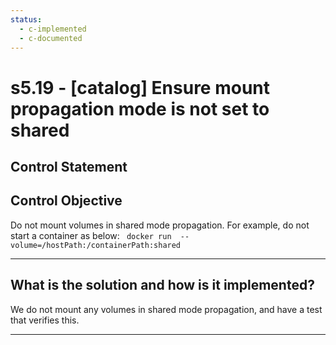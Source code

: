 ```yaml
---
status:
  - c-implemented
  - c-documented
---
```


# s5.19 - \[catalog\] Ensure mount propagation mode is not set to shared

## Control Statement

## Control Objective

Do not mount volumes in shared mode propagation.    For example, do not start a container as below:    ```  docker run  --volume=/hostPath:/containerPath:shared     ```

______________________________________________________________________

## What is the solution and how is it implemented?

We do not mount any volumes in shared mode propagation, and have a test that verifies this.

______________________________________________________________________
